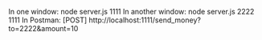 In one window: node server.js 1111
In another window: node server.js 2222 1111
In Postman: [POST] http://localhost:1111/send_money?to=2222&amount=10